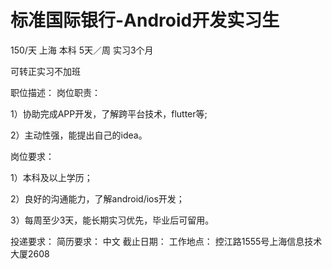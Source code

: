 # 标准国际银行-Android开发实习生

150/天 上海 本科 5天／周 实习3个月

可转正实习不加班

职位描述：
岗位职责：

1）协助完成APP开发，了解跨平台技术，flutter等;

2）主动性强，能提出自己的idea。

岗位要求：

1）本科及以上学历；

2）良好的沟通能力，了解android/ios开发；

3）每周至少3天，能长期实习优先，毕业后可留用。

投递要求：
简历要求： 中文
截止日期：
工作地点：
控江路1555号上海信息技术大厦2608